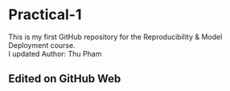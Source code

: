 # Practical-1
This is my first GitHub repository for the Reproducibility & Model Deployment course.  
I updated 
Author: Thu Pham
## Edited on GitHub Web
